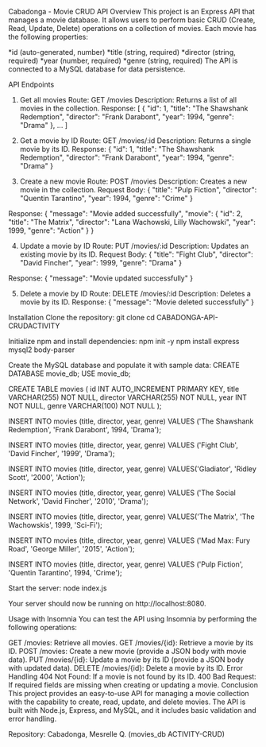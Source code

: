 Cabadonga - Movie CRUD API
Overview
This project is an Express API that manages a movie database. It allows users to perform basic CRUD (Create, Read, Update, Delete) operations on a collection of movies. Each movie has the following properties:

*id (auto-generated, number) *title (string, required) *director (string, required) *year (number, required) *genre (string, required) The API is connected to a MySQL database for data persistence.

API Endpoints
1. Get all movies
Route: GET /movies Description: Returns a list of all movies in the collection. Response: [ { "id": 1, "title": "The Shawshank Redemption",
"director": "Frank Darabont",
"year": 1994,
"genre": "Drama" }, ... ]

2. Get a movie by ID
Route: GET /movies/:id
Description: Returns a single movie by its ID.
Response:
{ "id": 1, "title": "The Shawshank Redemption",
"director": "Frank Darabont",
"year": 1994,
"genre": "Drama" }

3. Create a new movie
Route: POST /movies
Description: Creates a new movie in the collection.
Request Body:
{ "title": "Pulp Fiction",
"director": "Quentin Tarantino",
"year": 1994,
"genre": "Crime" }

Response:
{ "message": "Movie added successfully", "movie": { "id": 2, "title": "The Matrix",
"director": "Lana Wachowski, Lilly Wachowski",
"year": 1999,
"genre": "Action" } }

4. Update a movie by ID
Route: PUT /movies/:id
Description: Updates an existing movie by its ID.
Request Body:
{ "title": "Fight Club",
"director": "David Fincher",
"year": 1999,
"genre": "Drama" }

Response:
{ "message": "Movie updated successfully" }

5. Delete a movie by ID
Route: DELETE /movies/:id
Description: Deletes a movie by its ID.
Response:
{ "message": "Movie deleted successfully" }

Installation
Clone the repository:
git clone cd CABADONGA-API-CRUDACTIVITY

Initialize npm and install dependencies:
npm init -y npm install express mysql2 body-parser

Create the MySQL database and populate it with sample data:
CREATE DATABASE movie_db; USE movie_db;

CREATE TABLE movies ( id INT AUTO_INCREMENT PRIMARY KEY, title VARCHAR(255) NOT NULL, director VARCHAR(255) NOT NULL, year INT NOT NULL, genre VARCHAR(100) NOT NULL );

INSERT INTO movies (title, director, year, genre) VALUES ('The Shawshank Redemption', 'Frank Darabont', 1994, 'Drama');

INSERT INTO movies (title, director, year, genre) VALUES ('Fight Club', 'David Fincher', '1999', 'Drama');

INSERT INTO movies (title, director, year, genre) VALUES('Gladiator', 'Ridley Scott', '2000', 'Action');

INSERT INTO movies (title, director, year, genre) VALUES ('The Social Network', 'David Fincher', '2010', 'Drama');

INSERT INTO movies (title, director, year, genre) VALUES('The Matrix', 'The Wachowskis', 1999, 'Sci-Fi');

INSERT INTO movies (title, director, year, genre) VALUES ('Mad Max: Fury Road', 'George Miller', '2015', 'Action');

INSERT INTO movies (title, director, year, genre) VALUES ('Pulp Fiction', 'Quentin Tarantino', 1994, 'Crime');

Start the server:
node index.js

Your server should now be running on http://localhost:8080.

Usage with Insomnia
You can test the API using Insomnia by performing the following operations:

GET /movies: Retrieve all movies.
GET /movies/{id}: Retrieve a movie by its ID.
POST /movies: Create a new movie (provide a JSON body with movie data).
PUT /movies/{id}: Update a movie by its ID (provide a JSON body with updated data).
DELETE /movies/{id}: Delete a movie by its ID.
Error Handling
404 Not Found: If a movie is not found by its ID.
400 Bad Request: If required fields are missing when creating or updating a movie.
Conclusion
This project provides an easy-to-use API for managing a movie collection with the capability to create, read, update, and delete movies. The API is built with Node.js, Express, and MySQL, and it includes basic validation and error handling.

Repository: Cabadonga, Mesrelle Q. (movies_db ACTIVITY-CRUD)